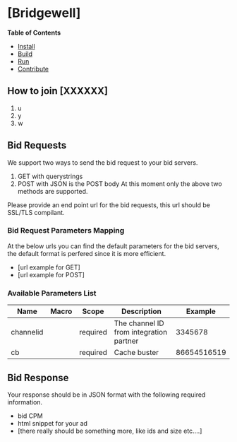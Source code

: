 # [Bridgewell]


**Table of Contents**

- [Install](#Install)
- [Build](#Build)
- [Run](#Run)
- [Contribute](#Contribute)

<a name="Install"></a>

## How to join [XXXXXX]
1. u
2. y
3. w

## Bid Requests

We support two ways to send the bid request to your bid servers.
1. GET with querystrings
2. POST with JSON is the POST body
At this moment only the above two methods are supported.

Please provide an end point url for the bid requests, this url should be SSL/TLS compilant.

### Bid Request Parameters Mapping

At the below urls you can find the default parameters for the bid servers, the default format is perfered since it is more efficient.
- [url example for GET]
- [url example for POST]

### Available Parameters List

|Name|Macro|Scope|Description|Example|
|---|---|---|---|---|
|channelid||required|The channel ID from integration partner| 3345678 |
|cb||required|Cache buster|86654516519|

## Bid Response

Your response should be in JSON format with the following required information.
- bid CPM 
- html snippet for your ad
- [there really should be something more, like ids and size etc....]
